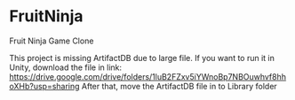 # FruitNinja
Fruit Ninja Game Clone

This project is missing ArtifactDB due to large file. 
If you want to run it in Unity, download the file in link: https://drive.google.com/drive/folders/1luB2FZxv5iYWnoBp7NBOuwhvf8hhoXHb?usp=sharing
After that, move the ArtifactDB file in to Library folder
